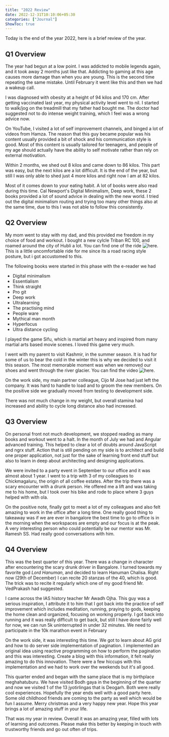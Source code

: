 ```yaml
---
title: "2022 Review"
date: 2022-12-31T10:10:06+05:30
categories: ["Journal"]
ShowToc: true
---
```


Today is the end of the year 2022, here is a brief review of the year.

## Q1 Overview

The year had begun at a low point. I was addicted to mobile legends again, and it took away 2 months just like that. Addicting to gaming at this age causes more damage than when you are young. This is the second time repeating the same mistake. Until February it went like this and then we had a wakeup call.

I was diagnosed with obesity at a height of 94 kilos and 170 cm. After getting vaccinated last year, my physical activity level went to nil. I started to walk/jog on the treadmill that my father had bought me. The doctor had suggested not to do intense weight training, which I feel was a wrong advice now. 

On YouTube, I visited a lot of self improvement channels, and binged a lot of videos from Hamza. The reason that this guy became popular was his content usually provided a bit of shock and his communication style is good. Most of this content is usually tailored for teenagers, and people of my age should actually have the ability to self motivate rather than rely on external motivation.

Within 2 months, we shed out 8 kilos and came down to 86 kilos. This part was easy, but the next kilos are a lot difficult. It is the end of the year, but still I was only able to shed just 4 more kilos and right now I am at 82 kilos. 

Most of it comes down to your eating habit. A lot of books were also read during this time. Cal Newport's Digital Minimalism, Deep work, these 2 books provided a lot of sound advice in dealing with the new world. I tried out the digital minimalism routing and trying too many other things also at the same time, due to this I was not able to follow this consistently.

## Q2 Overview

My mom went to stay with my dad, and this provided me freedom in my choice of food and workout. I bought a new cylcle Triban RC 100, and roamed around the city of Hubli a lot. You can find one of the ride ![here](https://www.youtube.com/watch?v=MI54q8qYmF4&ab_channel=AvinashJayakar). This is a little uncomfortable ride for me since its a road racing style posture, but i got accustomed to this. 

The following books were started in this phase with the e-reader we had
- Digital minimalism
- Essentialism
- Think straight
- Pro git
- Deep work
- Ultralearning
- The practising mind
- People ware
- Mythical man month 
- Hyperfocus
- Ultra distance cycling

I played the game Sifu, which is martial art heavy and inspired from many martial arts based movie scenes. I loved this game very much.

I went with my parent to visit Kashmir, in the summer season. It is had for some of us to bear the cold in the winter this is why we decided to visit it this season. The most memorable moment was when we removed our shoes and went through the river glacier. You can find the video ![here](https://www.youtube.com/watch?t=140&v=QkmShfk8-n4&feature=youtu.be&ab_channel=AvinashJayakar).

On the work side, my main partner colleague, Cijo M Jose had just left the company. It was hard to handle to load and to groom the new members. On the positive side we gradually moved from testing to development side. 

There was not much change in my weight, but overall stamina had increased and ability to cycle long distance also had increased.

## Q3 Overview

On personal front not much development, we stopped reading as many books and workout went to a halt. In the month of July we had and Angular advanced training. This helped to clear a lot of doubts around JavaScript and ngrx stuff. Action that is still pending on my side is to architect and build one proper application, not just for the sake of learning front end stuff but also to learn in deep about architecting and designing applications.

We were invited to a party event in September to our office and it was almost about 1 year. I went to a trip with 3 of my colleagues to Chickmagaluru, the origin of all coffee estates. After the trip there was a scary encounter with a drunk person. He offered me a lift and was taking me to his home, but I took over his bike and rode to place where 3 guys helped with with ola.

On the positive note, finally got to meet a lot of my colleagues and also felt amazing to work in the office after a long time. One really good thing to takeaway was if we are ever in bangalore the best time to go to office is in the morning when the workspaces are empty and our focus is at the peak. A very interesting person who could potentially be our mentor was Mr. Ramesh SS. Had really good conversations with him.

## Q4 Overview

This was the best quarter of this year. There was a change in character after encountering the scary drunk driver in Bangalore. I turned towards my favorite god _Lord Hanuman_, and decided to learn Hanuman Chalisa. Right now (29th of December) I can recite 20 stanzas of the 40, which is good. The trick was to recite it regularly which one of my good friend Mr. VedPrakash had suggested. 

I came across the IAS history teacher Mr Awadh Ojha. This guy was a serious inspiration, I attribute it to him that I got back into the practice of self improvement which includes meditation, running, praying to gods, keeping the home clean and organized, focusing on working properly. I got back into running and it was really difficult to get back, but still I have done fairly well for now, we can run 5k uninterrupted in under 32 minutes. We need to participate in the 10k marathon event in February

On the work side, it was interesting this time. We got to learn about AG grid and how to do server side implementation of pagination. I implemented an original idea using reactive programming on how to perform the pagination and this was interesting. Create a blog with this information, it felt really amazing to do this innovation. There were a few hiccups with this implementation and we had to work over the weekends but it's all good.

This quarter ended and began with the same place that is my birthplace meghahatuburu. We have visited Bodh gaya in the beginning of the quarter and now we visited 1 of the 13 jyotirlingas that is Deogarh. Both were really cool experiences. Hopefully the year ends well with a good party here. Some old childhood friends are coming to the party as well which would be fun I assume. 
Merry christmas and a very happy new year. Hope this year brings a lot of amazing stuff in your life.

That was my year in review. Overall it was an amazing year, filled with lots of learning and outcomes. Please make this better by keeping in touch with trustworthy friends and go out often of trips. 